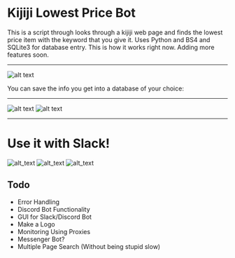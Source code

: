 # Kijiji Lowest Price Bot
This is a script through looks through a kijiji web page and finds the
lowest price item with the keyword that you give it.
Uses Python and BS4 and SQLite3 for database entry.
This is how it works right now. Adding more features soon.

---------------------------------------------------------------------
![alt text](https://i.imgur.com/pU1ukGf.png)

You can save the info you get into a database of your choice:

----------------------------------------------------------------------
![alt text](https://i.imgur.com/5TGRAaZ.png)
![alt text](https://i.imgur.com/vXuh0ez.png)

-------------------------------------------------------------------------
# Use it with Slack!
![alt_text](https://i.imgur.com/15SUADu.png)
![alt_text](https://i.imgur.com/KqdVUda.png)
![alt_text](https://i.imgur.com/4SZ0p40.png)

## Todo
- Error Handling
- Discord Bot Functionality
- GUI for Slack/Discord Bot
- Make a Logo
- Monitoring Using Proxies
- Messenger Bot?
- Multiple Page Search (Without being stupid slow)
